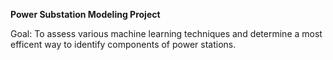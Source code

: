 **Power Substation Modeling Project**

Goal: To assess various machine learning techniques and determine a most efficent way to identify components of power stations.
